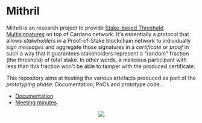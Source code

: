 # Mithril

Mithril is an research project to provide [Stake-based Threshold Multisignatures](https://iohk.io/en/research/library/papers/mithrilstake-based-threshold-multisignatures/) on top of Cardano network. It's essentially a protocol that allows _stakeholders_ in a Proof-of-Stake blockchain network to individually _sign messages_ and aggregate those signatures in a _certificate_ or _proof_ in such a way that it guarantees stakeholders represent a "random" fraction (the threshold) of total stake. In other words, a malicious participant with less than this fraction won't be able to tamper with the produced certificate.

This repository aims at hosting the various artefacts produced as part of the _prototyping phase_: Documentation, PoCs and prototype code...

* [Documentation](./docs)
* [Meeting minutes](./meetings.md)

<div align="center">
  <a href='https://github.com/input-output-hk/mithril/actions'>
    <img src="https://github.com/input-output-hk/mithril/actions/workflows/ci.yml/badge.svg" />
  </a>
</div>
